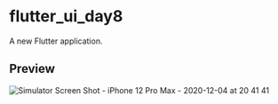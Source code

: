 # flutter_ui_day8

A new Flutter application.

## Preview

![Simulator Screen Shot - iPhone 12 Pro Max - 2020-12-04 at 20 41 41](https://user-images.githubusercontent.com/64217477/101180258-5b8b6b00-3671-11eb-84dd-596683ff3db6.png) 

